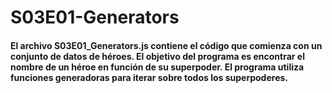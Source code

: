 # S03E01-Generators
#### El archivo S03E01_Generators.js contiene el código que comienza con un conjunto de datos de héroes. El objetivo del programa es encontrar el nombre de un héroe en función de su superpoder. El programa utiliza funciones generadoras para iterar sobre todos los superpoderes. 
